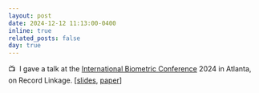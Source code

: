 ```yaml
---
layout: post
date: 2024-12-12 11:13:00-0400
inline: true
related_posts: false
day: true
---
```


:tv:&nbsp; I gave a talk at the [International Biometric Conference](https://www.ibc2024.org/home) 2024 in Atlanta, on Record Linkage. [[slides](/assets/pdf/IBCslides.pdf), [paper](https://doi.org/10.1093/jrsssc/qlaf016)]

